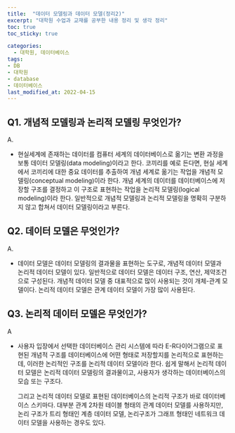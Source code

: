 ```yaml
---
title:  "데이터 모델링과 데이터 모델(정리2)"
excerpt: "대학원 수업과 교재를 공부한 내용 정리 및 생각 정리"
toc: true
toc_sticky: true

categories:
  - 대학원, 데이터베이스
tags:
- DB
- 대학원
- database
- 데이터베이스
last_modified_at: 2022-04-15
---
```




## Q1. 개념적 모델링과 논리적 모델링 무엇인가?

A. 

- 현실세계에 존재하는 데이터를 컴퓨터 세계의 데이터베이스로 옮기는 변환 과정을 보통 데이터 모델링(data modeling)이라고 한다.
  코끼리를 예로 든다면, 현실 세계에서 코끼리에 대한 중요 데이터를 추출하여 개념 세계로 옮기는 작업을 개념적 모델링(conceptual modeling)이라 한다. 개념 세계의 데이터를 데이터베이스에 저장할 구조를 결정하고 이 구조로 표현하는 작업을 논리적 모델링(logical modeling)이라 한다.
  일반적으로 개념적 모델링과 논리적 모델링을 명확히 구분하지 않고 합쳐서 데이터 모델링이라고 부른다. 




## Q2. 데이터 모델은 무엇인가?
A.

- 데이터 모델은 데이터 모델링의 결과물을 표현하는 도구로, 개념적 데이터 모델과 논리적 데이터 모델이 있다. 
일반적으로 데이터 모델은 데이터 구조, 연산, 제약조건으로 구성된다.
개념적 데이터 모델 중 대표적으로 많이 사용되는 것이 개체-관계 모델이다. 
논리적 데이터 모델은 관계 데이터 모델이 가장 많이 사용된다. 



## Q3. 논리적 데이터 모델은 무엇인가?

A

- 사용자 입장에서 선택한 데이터베이스 관리 시스템에 따라 E-R다이어그램으로 표현된 개념적 구조를 데이터베이스에 어떤 형태로 저장할지를 논리적으로 표현하는데, 이러한 논리적인 구조를 논리적 데이터 모델이라 한다. 
  쉽게 말해서 논리적 데이터 모델은 논리적 데이터 모델링의 결과물이고, 사용자가 생각하는 데이터베이스의 모습 또는 구조다. 

  그리고 논리적 데이터 모델로 표현된 데이터베이스의 논리적 구조가 바로 데이터베이스 스키마다. 
  대부분 관계 2차원 테이블 형태의 관계 데이터 모델를 사용하지만, 논리 구조가 트리 형태인 계층 데이터 모델, 논리구조가 그래프 형태인 네트워크 데이터 모델을 사용하는 경우도 있다. 


